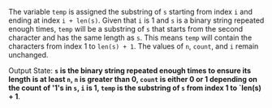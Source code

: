 The variable `temp` is assigned the substring of `s` starting from index `i` and ending at index `i + len(s)`. Given that `i` is 1 and `s` is a binary string repeated enough times, `temp` will be a substring of `s` that starts from the second character and has the same length as `s`. This means `temp` will contain the characters from index 1 to `len(s) + 1`. The values of `n`, `count`, and `i` remain unchanged. 

Output State: **`s` is the binary string repeated enough times to ensure its length is at least `n`, `n` is greater than 0, `count` is either 0 or 1 depending on the count of '1's in `s`, `i` is 1, `temp` is the substring of `s` from index 1 to `len(s) + 1**.